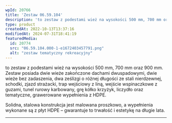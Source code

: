 ```yaml
---
wpId: 20766
title: 'Zestaw 06.59.104'
description: 'to zestaw z podestami wież na wysokości 500 mm, 700 mm oraz 900 mm. Zestaw posiada dwie wieże zakończone dachami dwuspadowymi, dwie wieże bez zadaszenia, dwa ześlizgi o różnej długości ze stali nierdzewnej, schodki, zjazd strażacki, trap wejściowy z liną, wejście wspinaczkowe z guzami, tunel rurowy karbowany, grę kółko krzyżyk, liczydło oraz tematyczne, grawerowane wypełnienia ...'
type: product
createdAt: 2022-10-13T13:37:16
modifiedAt: 2024-07-31T18:41:19
featuredMedia:
  id: 20774
  src: "06.59.104.000-1-e1672403457791.png"
  alt: "zestaw tematyczny rekreacyjny"
---
```



to zestaw z podestami wież na wysokości 500 mm, 700 mm oraz 900 mm. Zestaw posiada dwie wieże zakończone dachami dwuspadowymi, dwie wieże bez zadaszenia, dwa ześlizgi o różnej długości ze stali nierdzewnej, schodki, zjazd strażacki, trap wejściowy z liną, wejście wspinaczkowe z guzami, tunel rurowy karbowany, grę kółko krzyżyk, liczydło oraz tematyczne, grawerowane wypełnienia z HDPE.

Solidna, stalowa konstrukcja jest malowana proszkowo, a wypełnienia wykonane są z płyt HDPE – gwarantuje to trwałość i estetykę na długie lata.

* * *